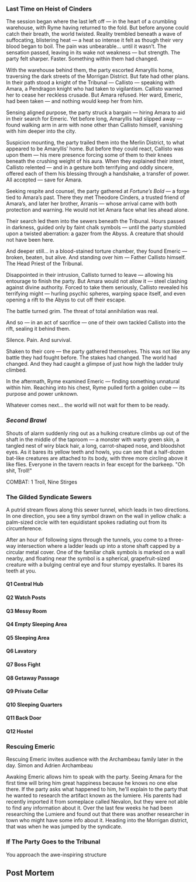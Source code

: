 ### Last Time on Heist of Cinders
The session began where the last left off — in the heart of a crumbling warehouse, with Ryme having returned to the fold. But before anyone could catch their breath, the world twisted. Reality trembled beneath a wave of suffocating, blistering heat — a heat so intense it felt as though their very blood began to boil. The pain was unbearable... until it wasn’t. The sensation passed, leaving in its wake not weakness — but strength. The party felt sharper. Faster. Something within them had changed.

With the warehouse behind them, the party escorted Amaryllis home, traversing the dark streets of the Morrigan District. But fate had other plans. In their path stood a knight of the Tribunal — Callisto — speaking with Amara, a Pendragon knight who had taken to vigilantism. Callisto warned her to cease her reckless crusade. But Amara refused. Her ward, Emeric, had been taken — and nothing would keep her from him.

Sensing aligned purpose, the party struck a bargain — hiring Amara to aid in their search for Emeric. Yet before long, Amaryllis had slipped away — found walking arm in arm with none other than Callisto himself, vanishing with him deeper into the city.

Suspicion mounting, the party trailed them into the Merlin District, to what appeared to be Amaryllis’ home. But before they could react, Callisto was upon them — his mere presence forcing some of them to their knees beneath the crushing weight of his aura. When they explained their intent, Callisto relented — and in a gesture both terrifying and oddly sincere, offered each of them his blessing through a handshake, a transfer of power. All accepted — save for Amara.

Seeking respite and counsel, the party gathered at _Fortune’s Bold_ — a forge tied to Amara’s past. There they met Theodore Cinders, a trusted friend of Amara’s, and later her brother, Arranis — whose arrival came with both protection and warning. He would not let Amara face what lies ahead alone.

Their search led them into the sewers beneath the Tribunal. Hours passed in darkness, guided only by faint chalk symbols — until the party stumbled upon a twisted aberration: a gazer from the Abyss. A creature that should not have been here.

And deeper still... in a blood-stained torture chamber, they found Emeric — broken, beaten, but alive. And standing over him — Father Callisto himself. The Head Priest of the Tribunal.

Disappointed in their intrusion, Callisto turned to leave — allowing his entourage to finish the party. But Amara would not allow it — steel clashing against divine authority. Forced to take them seriously, Callisto revealed his terrifying might — hurling psychic spheres, warping space itself, and even opening a rift to the Abyss to cut off their escape.

The battle turned grim. The threat of total annihilation was real.

And so — in an act of sacrifice — one of their own tackled Callisto into the rift, sealing it behind them.

Silence. Pain. And survival.

Shaken to their core — the party gathered themselves. This was not like any battle they had fought before. The stakes had changed. The world had changed. And they had caught a glimpse of just how high the ladder truly climbed.

In the aftermath, Ryme examined Emeric — finding something unnatural within him. Reaching into his chest, Ryme pulled forth a golden cube — its purpose and power unknown.

Whatever comes next... the world will not wait for them to be ready.

### *Second Brawl*
Shouts of alarm suddenly ring out as a hulking creature climbs up out of the shaft in the middle of the taproom — a monster with warty green skin, a tangled nest of wiry black hair, a long, carrot-shaped nose, and bloodshot eyes. As it bares its yellow teeth and howls, you can see that a half-dozen bat-like creatures are attached to its body, with three more circling above it like flies. Everyone in the tavern reacts in fear except for the barkeep. "Oh shit, Troll!"

COMBAT: 1 Troll, Nine Stirges




### The Gilded Syndicate Sewers
A putrid stream flows along this sewer tunnel, which leads in two directions. In one direction, you see a tiny symbol drawn on the wall in yellow chalk: a palm-sized circle with ten equidistant spokes radiating out from its circumference.


After an hour of following signs through the tunnels, you come to a three-way intersection where a ladder leads up into a stone shaft capped by a circular metal cover. One of the familiar chalk symbols is marked on a wall nearby, and floating near the symbol is a spherical, grapefruit-sized creature with a bulging central eye and four stumpy eyestalks. It bares its teeth at you.


#### Q1 Central Hub

#### Q2 Watch Posts

#### Q3 Messy Room
#### Q4 Empty Sleeping Area
#### Q5 Sleeping Area

#### Q6 Lavatory

#### Q7 Boss Fight

#### Q8 Getaway Passage

#### Q9 Private Cellar

#### Q10 Sleeping Quarters

#### Q11 Back Door

#### Q12 Hostel



### **Rescuing Emeric**

Rescuing Emeric invites audience with the Archambeau family later in the day. Simon and Adrien Archambeau 


Awaking Emeric allows him to speak with the party. Seeing Amara for the first time will bring him great happiness because he knows no one else there. If the party asks what happened to him, he'll explain to the party that he wanted to research the artifact known as the lumiere. His parents had recently imported it from someplace called Nevalon, but they were not able to find any information about it. Over the last few weeks he had been researching the Lumiere and found out that there was another researcher in town who might have some info about it. Heading into the Morrigan district, that was when he was jumped by the syndicate.


### If The Party Goes to the Tribunal

You approach the awe-inspiring structure





## Post Mortem

